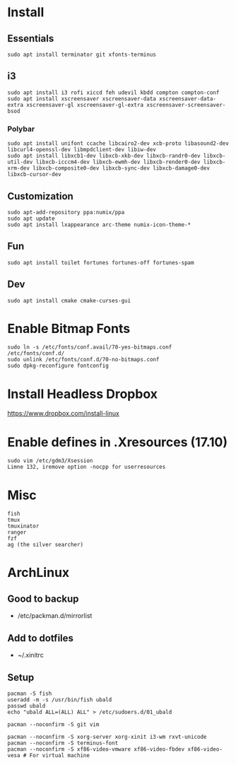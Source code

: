 # Install

## Essentials

    sudo apt install terminator git xfonts-terminus

## i3

    sudo apt install i3 rofi xiccd feh udevil kbdd compton compton-conf
    sudo apt install xscreensaver xscreensaver-data xscreensaver-data-extra xscreensaver-gl xscreensaver-gl-extra xscreensaver-screensaver-bsod

### Polybar

    sudo apt install unifont ccache libcairo2-dev xcb-proto libasound2-dev libcurl4-openssl-dev libmpdclient-dev libiw-dev
    sudo apt install libxcb1-dev libxcb-xkb-dev libxcb-randr0-dev libxcb-util-dev libxcb-icccm4-dev libxcb-ewmh-dev libxcb-render0-dev libxcb-xrm-dev libxcb-composite0-dev libxcb-sync-dev libxcb-damage0-dev libxcb-cursor-dev 

## Customization

    sudo apt-add-repository ppa:numix/ppa
    sudo apt update
    sudo apt install lxappearance arc-theme numix-icon-theme-*

## Fun

    sudo apt install toilet fortunes fortunes-off fortunes-spam

## Dev

    sudo apt install cmake cmake-curses-gui

# Enable Bitmap Fonts

    sudo ln -s /etc/fonts/conf.avail/70-yes-bitmaps.conf /etc/fonts/conf.d/
    sudo unlink /etc/fonts/conf.d/70-no-bitmaps.conf
    sudo dpkg-reconfigure fontconfig

# Install Headless Dropbox
https://www.dropbox.com/install-linux

# Enable defines in .Xresources (17.10)

    sudo vim /etc/gdm3/Xsession
    Limne 132, iremove option -nocpp for userresources

# Misc

    fish
    tmux
    tmuxinator
    ranger
    fzf
    ag (the silver searcher)


# ArchLinux

## Good to backup

* /etc/packman.d/mirrorlist

## Add to dotfiles

* ~/.xinitrc


## Setup

    pacman -S fish
    useradd -m -s /usr/bin/fish ubald
    passwd ubald
    echo "ubald ALL=(ALL) ALL" > /etc/sudoers.d/01_ubald

    pacman --noconfirm -S git vim
    
    pacman --noconfirm -S xorg-server xorg-xinit i3-wm rxvt-unicode
    pacman --noconfirm -S terminus-font
    pacman --noconfirm -S xf86-video-vmware xf86-video-fbdev xf86-video-vesa # For virtual machine
    